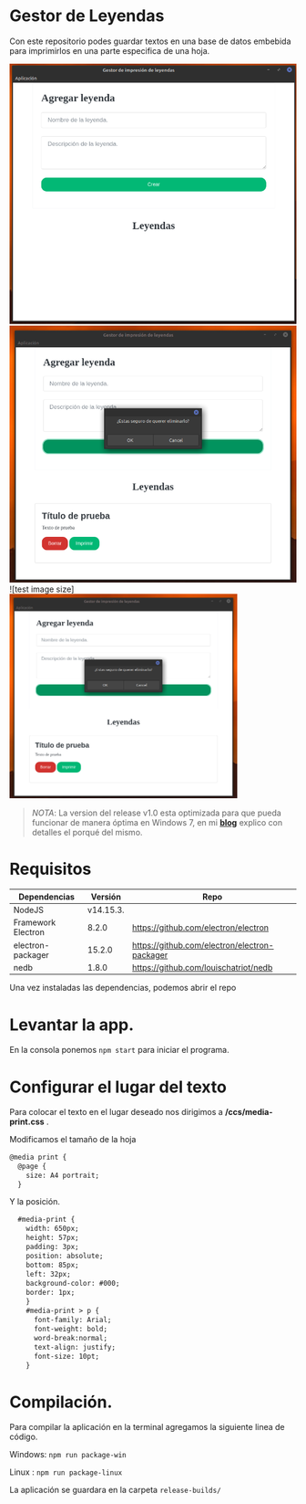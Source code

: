 # Gestor de Leyendas

Con este repositorio podes guardar textos en una base de datos embebida para imprimirlos en una parte especifica de una hoja.

![front](https://github.com/pablolezcano/app-gestor-de-leyendas/blob/main/assets/img/img-1.png?raw=true)
![front-diag](https://github.com/pablolezcano/app-gestor-de-leyendas/blob/main/assets/img/img-2.png?raw=true)
![test image size]<img src="https://github.com/pablolezcano/app-gestor-de-leyendas/blob/main/assets/img/img-2.png?raw=true" width="400" height="auto">


>*NOTA*: La version del release v1.0 esta optimizada para que pueda funcionar de manera óptima en Windows 7, en mi  [**blog**](https://pablolezcano.com.ar/blog)
 explico con detalles el porqué del mismo. 

# Requisitos

| Dependencias | Versión | Repo |
|---|---|---|
|NodeJS | v14.15.3. | |
| Framework Electron | 8.2.0 | https://github.com/electron/electron |
| electron-packager | 15.2.0 | https://github.com/electron/electron-packager |
| nedb | 1.8.0 | https://github.com/louischatriot/nedb|


Una vez instaladas las dependencias, podemos abrir el repo 

# Levantar la app.

En la consola ponemos  ``npm start`` para iniciar el programa.

# Configurar el lugar del texto

Para colocar el texto en el lugar deseado nos dirigimos a  **/ccs/media-print.css** .

Modificamos el tamaño de la hoja

```
@media print {
  @page {
    size: A4 portrait; 
  }
```
Y la posición.
```
  #media-print {
    width: 650px;
    height: 57px;
    padding: 3px;
    position: absolute;
    bottom: 85px;
    left: 32px;
    background-color: #000;
    border: 1px;
    }
    #media-print > p {
      font-family: Arial;
      font-weight: bold;
      word-break:normal;
      text-align: justify;
      font-size: 10pt;
    }
```

# Compilación.

Para compilar la aplicación en la terminal agregamos la siguiente linea de código.

Windows:  ``npm run package-win``

Linux : `` npm run package-linux ``

La aplicación se guardara en la carpeta `` release-builds/ ``



